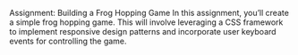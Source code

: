 Assignment: Building a Frog Hopping Game
In this assignment, you’ll create a simple frog hopping game. This will involve leveraging a CSS framework to implement responsive design patterns and incorporate user keyboard events for controlling the game.
